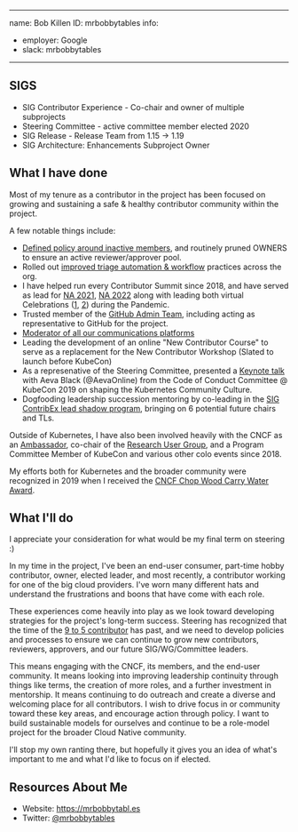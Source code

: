 -------------------------------------------------------------
name: Bob Killen
ID: mrbobbytables
info:
  - employer: Google
  - slack: mrbobbytables
-------------------------------------------------------------

## SIGS

- SIG Contributor Experience - Co-chair and owner of multiple subprojects
- Steering Committee - active committee member elected 2020
- SIG Release - Release Team from 1.15 -> 1.19
- SIG Architecture: Enhancements Subproject Owner

## What I have done

Most of my tenure as a contributor in the project has been focused on growing
and sustaining a safe & healthy contributor community within the project.

A few notable things include:
- [Defined policy around inactive members], and routinely pruned OWNERS to
  ensure an active reviewer/approver pool.
- Rolled out [improved triage automation & workflow] practices across the org.
- I have helped run every Contributor Summit since 2018, and have served as lead
  for [NA 2021], [NA 2022] along with leading both virtual Celebrations
  ([1][c1], [2][c2]) during the Pandemic.
- Trusted member of the [GitHub Admin Team], including acting as representative
  to GitHub for the project.
- [Moderator of all our communications platforms]
- Leading the development of an online "New Contributor Course" to serve as
  a replacement for the New Contributor Workshop (Slated to launch before
  KubeCon)
- As a represenative of the Steering Committee, presented a [Keynote talk] with
  Aeva Black (@AevaOnline) from the Code of Conduct Committee @ KubeCon 2019 on
  shaping the Kubernetes Community Culture.
- Dogfooding leadership succession mentoring by co-leading in the 
  [SIG ContribEx lead shadow program], bringing on 6 potential future chairs
  and TLs.

Outside of Kubernetes, I have also been involved heavily with the CNCF as an
[Ambassador], co-chair of the [Research User Group], and a Program Committee
Member of KubeCon and various other colo events since 2018.

My efforts both for Kubernetes and the broader community were recognized in
2019 when I received the [CNCF Chop Wood Carry Water Award].

[NA 2021]: https://www.kubernetes.dev/events/2021/kcsna/
[NA 2022]: https://www.kubernetes.dev/events/2022/kcsna/
[c1]: https://www.kubernetes.dev/events/2020/kcc/
[c2]: https://www.kubernetes.dev/events/2021/kcc/
[Defined policy around inactive members]: https://groups.google.com/d/msg/kubernetes-dev/AvCa-sGx9Jw/zByeyP9LAgAJ
[improved triage automation & workflow]: https://github.com/kubernetes/enhancements/tree/master/keps/sig-contributor-experience/1553-issue-triage
[Contributor Summits]:  https://www.kubernetes.dev/events/
[GitHub Admin Team]: http://git.k8s.io/community/github-management#github-administration-team
[Moderator of all our communications platforms]: https://git.k8s.io/community/communication/moderators.md
[Keynote talk]: https://youtu.be/aVZWOMGE5q8
[SIG ContribEx lead shadow program]: https://docs.google.com/document/d/1CBz8qV_mD6rbDmTsMuosTOQGRXGhN3d8UrcULUI6Vkw/edit#bookmark=id.6p8mxrh41rzf
[Ambassador]: https://www.cncf.io/people/ambassadors/
[Research User Group]: https://github.com/cncf/research-user-group
[CNCF Chop Wood Carry Water Award]: https://github.com/cncf/awards#chop-wood-carry-water-2

## What I'll do

I appreciate your consideration for what would be my final term on steering :)

In my time in the project, I've been an end-user consumer, part-time hobby
contributor, owner, elected leader, and most recently, a contributor working
for one of the big cloud providers. I've worn many different hats and
understand the frustrations and boons that have come with each role.

These experiences come heavily into play as we look toward developing
strategies for the project's long-term success. Steering has recognized that the
time of the [9 to 5 contributor] has past, and we need to develop policies and
processes to ensure we can continue to grow new contributors, reviewers,
approvers, and our future SIG/WG/Committee leaders.

This means engaging with the CNCF, its members, and the end-user community.
It means looking into improving leadership continuity through things like terms,
the creation of more roles, and a further investment in mentorship. It means
continuing to do outreach and create a diverse and welcoming place for all
contributors. I wish to drive focus in or community toward these key areas,
and encourage action through policy. I want to build sustainable models for
ourselves and continue to be a role-model project for the broader Cloud Native
community.

I'll stop my own ranting there, but hopefully it gives you an idea of what's
important to me and what I'd like to focus on if elected.


[9 to 5 contributor]: https://github.com/kubernetes/steering/blob/main/reports/summary-2021.md#the-9-to-5-contributor-is-almost-over-and-we-have-to-adjust

## Resources About Me

- Website: https://mrbobbytabl.es
- Twitter: [@mrbobbytables](https://twitter.com/mrbobbytables)
